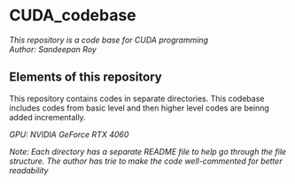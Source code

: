 # CUDA_codebase
*This repository is a code base for CUDA programming* <br/>
*Author: Sandeepan Roy*

## Elements of this repository
This repository contains codes in separate directories. This codebase includes codes from basic level and then higher level codes are beinng added incrementally. <br/>

*GPU: NVIDIA GeForce RTX 4060* <br/>

*Note: Each directory has a separate README file to help go through the file structure. The author has trie to make the code well-commented for better readability*






